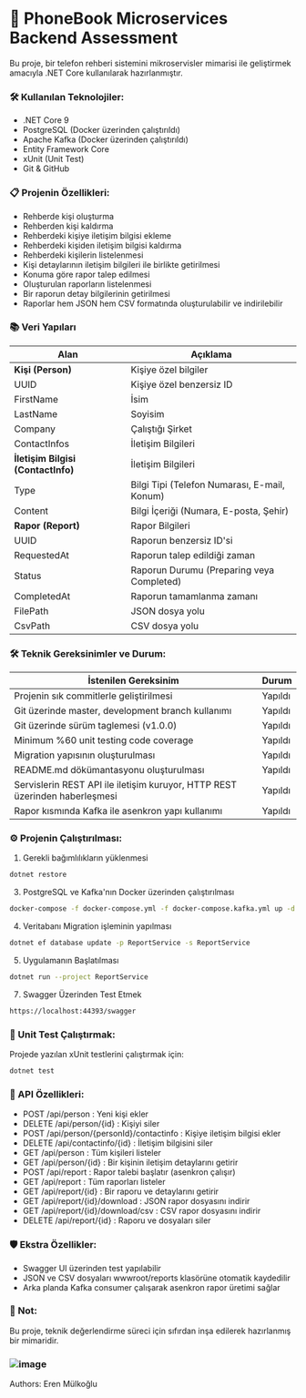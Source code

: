 ﻿# 📖 PhoneBook Microservices Backend Assessment

Bu proje, bir telefon rehberi sistemini mikroservisler mimarisi ile geliştirmek amacıyla .NET Core kullanılarak hazırlanmıştır.


### 🛠 Kullanılan Teknolojiler:

- .NET Core 9
- PostgreSQL (Docker üzerinden çalıştırıldı)
- Apache Kafka (Docker üzerinden çalıştırıldı)
- Entity Framework Core
- xUnit (Unit Test)
- Git & GitHub


### 📋 Projenin Özellikleri:

- Rehberde kişi oluşturma
- Rehberden kişi kaldırma
- Rehberdeki kişiye iletişim bilgisi ekleme
- Rehberdeki kişiden iletişim bilgisi kaldırma
- Rehberdeki kişilerin listelenmesi
- Kişi detaylarının iletişim bilgileri ile birlikte getirilmesi
- Konuma göre rapor talep edilmesi
- Oluşturulan raporların listelenmesi
- Bir raporun detay bilgilerinin getirilmesi
- Raporlar hem JSON hem CSV formatında oluşturulabilir ve indirilebilir


### 📚 Veri Yapıları

| Alan          | Açıklama                                    |
| ------------- | ------------------------------------------- |
| **Kişi (Person)**    | Kişiye özel bilgiler                        |
| UUID          | Kişiye özel benzersiz ID                    |
| FirstName     | İsim                                        |
| LastName      | Soyisim                                     |
| Company       | Çalıştığı Şirket                            |
| ContactInfos       | 	İletişim Bilgileri                            |
| **İletişim Bilgisi (ContactInfo)** | İletişim Bilgileri                        |
| Type          | Bilgi Tipi (Telefon Numarası, E-mail, Konum) |
| Content       | Bilgi İçeriği (Numara, E-posta, Şehir)       |
| **Rapor (Report)**    | Rapor Bilgileri                             |
| UUID          | Raporun benzersiz ID'si                     |
| RequestedAt   | Raporun talep edildiği zaman                |
| Status        | Raporun Durumu (Preparing veya Completed)   |
| CompletedAt   | Raporun tamamlanma zamanı                   |
| FilePath      | JSON dosya yolu                             |
| CsvPath       | CSV dosya yolu                              |



### 🛠 Teknik Gereksinimler ve Durum:

| İstenilen Gereksinim          | Durum                                    |
| ------------- | ------------------------------------------- |
|Projenin sık commitlerle geliştirilmesi |  Yapıldı
|Git üzerinde master, development branch kullanımı |  Yapıldı
|Git üzerinde sürüm taglemesi (v1.0.0) |  Yapıldı
|Minimum %60 unit testing code coverage |  Yapıldı
|Migration yapısının oluşturulması |  Yapıldı
|README.md dökümantasyonu oluşturulması |  Yapıldı
|Servislerin REST API ile iletişim kuruyor, HTTP REST üzerinden haberleşmesi |  Yapıldı
|Rapor kısmında Kafka ile asenkron yapı kullanımı |  Yapıldı


### ⚙️ Projenin Çalıştırılması:

1. Gerekli bağımlılıkların yüklenmesi
```bash
dotnet restore
```

3. PostgreSQL ve Kafka'nın Docker üzerinden çalıştırılması
```bash
docker-compose -f docker-compose.yml -f docker-compose.kafka.yml up -d
```

4. Veritabanı Migration işleminin yapılması
```bash
dotnet ef database update -p ReportService -s ReportService
```

5. Uygulamanın Başlatılması
```bash
dotnet run --project ReportService
```

7. Swagger Üzerinden Test Etmek
```bash
https://localhost:44393/swagger
```

### 🧪 Unit Test Çalıştırmak:

Projede yazılan xUnit testlerini çalıştırmak için:
```bash
dotnet test
```

### 🚀 API Özellikleri:

<ul>
<li>POST /api/person : Yeni kişi ekler</li>

<li>DELETE /api/person/{id} : Kişiyi siler</li>

<li>POST /api/person/{personId}/contactinfo : Kişiye iletişim bilgisi ekler</li>

<li>DELETE /api/contactinfo/{id} : İletişim bilgisini siler</li>

<li>GET /api/person : Tüm kişileri listeler</li>

<li>GET /api/person/{id} : Bir kişinin iletişim detaylarını getirir</li>

<li>POST /api/report : Rapor talebi başlatır (asenkron çalışır)</li>

<li>GET /api/report : Tüm raporları listeler</li>

<li>GET /api/report/{id} : Bir raporu ve detaylarını getirir</li>

<li>GET /api/report/{id}/download : JSON rapor dosyasını indirir</li>

<li>GET /api/report/{id}/download/csv : CSV rapor dosyasını indirir</li>

<li>DELETE /api/report/{id} : Raporu ve dosyaları siler</li>
</ul>

### 🛡️ Ekstra Özellikler:

- Swagger UI üzerinden test yapılabilir
- JSON ve CSV dosyaları wwwroot/reports klasörüne otomatik kaydedilir
- Arka planda Kafka consumer çalışarak asenkron rapor üretimi sağlar

### 📢 Not:

Bu proje, teknik değerlendirme süreci için sıfırdan inşa edilerek hazırlanmış bir mimaridir. 


###  ![image](https://github.com/user-attachments/assets/b797e7c2-c5de-48a4-a983-e7b8d30572eb)
Authors:
Eren Mülkoğlu
